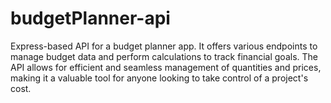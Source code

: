 # budgetPlanner-api
Express-based API for a budget planner app. It offers various endpoints to manage budget data and perform calculations to track financial goals. The API allows for efficient and seamless management of quantities and prices, making it a valuable tool for anyone looking to take control of a project's cost.
